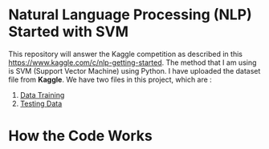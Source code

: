 # Natural Language Processing (NLP) Started with SVM
This repository will answer the Kaggle competition as described in this https://www.kaggle.com/c/nlp-getting-started. The method that I am using is SVM (Support Vector Machine) using Python. I have uploaded the dataset file from **Kaggle**. 
We have two files in this project, which are : 
  1. [Data Training](../master/train.csv)
  2. [Testing Data](../master/test.csv)

# How the Code Works
